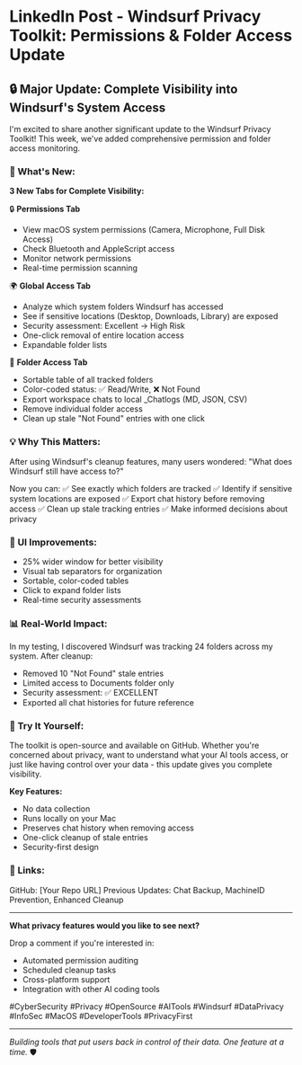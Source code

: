 # LinkedIn Post - Windsurf Privacy Toolkit: Permissions & Folder Access Update

## 🔒 Major Update: Complete Visibility into Windsurf's System Access

I'm excited to share another significant update to the Windsurf Privacy Toolkit! This week, we've added comprehensive permission and folder access monitoring.

### 🎯 What's New:

**3 New Tabs for Complete Visibility:**

🔒 **Permissions Tab**
- View macOS system permissions (Camera, Microphone, Full Disk Access)
- Check Bluetooth and AppleScript access
- Monitor network permissions
- Real-time permission scanning

🌍 **Global Access Tab**
- Analyze which system folders Windsurf has accessed
- See if sensitive locations (Desktop, Downloads, Library) are exposed
- Security assessment: Excellent → High Risk
- One-click removal of entire location access
- Expandable folder lists

📁 **Folder Access Tab**
- Sortable table of all tracked folders
- Color-coded status: ✅ Read/Write, ❌ Not Found
- Export workspace chats to local _Chatlogs (MD, JSON, CSV)
- Remove individual folder access
- Clean up stale "Not Found" entries with one click

### 💡 Why This Matters:

After using Windsurf's cleanup features, many users wondered: "What does Windsurf still have access to?" 

Now you can:
✅ See exactly which folders are tracked
✅ Identify if sensitive system locations are exposed
✅ Export chat history before removing access
✅ Clean up stale tracking entries
✅ Make informed decisions about privacy

### 🎨 UI Improvements:
- 25% wider window for better visibility
- Visual tab separators for organization
- Sortable, color-coded tables
- Click to expand folder lists
- Real-time security assessments

### 📊 Real-World Impact:

In my testing, I discovered Windsurf was tracking 24 folders across my system. After cleanup:
- Removed 10 "Not Found" stale entries
- Limited access to Documents folder only
- Security assessment: ✅ EXCELLENT
- Exported all chat histories for future reference

### 🚀 Try It Yourself:

The toolkit is open-source and available on GitHub. Whether you're concerned about privacy, want to understand what your AI tools access, or just like having control over your data - this update gives you complete visibility.

**Key Features:**
- No data collection
- Runs locally on your Mac
- Preserves chat history when removing access
- One-click cleanup of stale entries
- Security-first design

### 🔗 Links:
GitHub: [Your Repo URL]
Previous Updates: Chat Backup, MachineID Prevention, Enhanced Cleanup

---

**What privacy features would you like to see next?**

Drop a comment if you're interested in:
- Automated permission auditing
- Scheduled cleanup tasks
- Cross-platform support
- Integration with other AI coding tools

#CyberSecurity #Privacy #OpenSource #AITools #Windsurf #DataPrivacy #InfoSec #MacOS #DeveloperTools #PrivacyFirst

---

*Building tools that put users back in control of their data. One feature at a time.* 🛡️
